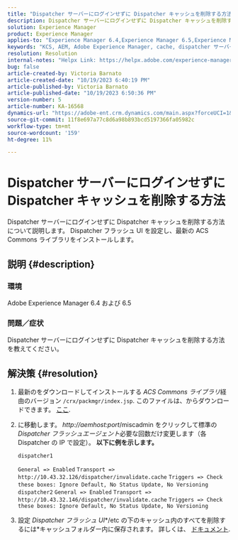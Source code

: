 ```yaml
---
title: "Dispatcher サーバーにログインせずに Dispatcher キャッシュを削除する方法"
description: Dispatcher サーバーにログインせずに Dispatcher キャッシュを削除する方法について説明します。
solution: Experience Manager
product: Experience Manager
applies-to: "Experience Manager 6.4,Experience Manager 6.5,Experience Manager"
keywords: "KCS, AEM, Adobe Experience Manager, cache, dispatcher サーバー"
resolution: Resolution
internal-notes: "Helpx Link: https://helpx.adobe.com/experience-manager/kb/How-to-delete-the-dispatcher-cache-without-logging-into-the-Dispatchers-AEM.html"
bug: false
article-created-by: Victoria Barnato
article-created-date: "10/19/2023 6:40:19 PM"
article-published-by: Victoria Barnato
article-published-date: "10/19/2023 6:50:36 PM"
version-number: 5
article-number: KA-16568
dynamics-url: "https://adobe-ent.crm.dynamics.com/main.aspx?forceUCI=1&pagetype=entityrecord&etn=knowledgearticle&id=94f206ee-ae6e-ee11-8df0-6045bd006793"
source-git-commit: 11f8e697a77c8d6a98b893bcd5197366fa05982c
workflow-type: tm+mt
source-wordcount: '159'
ht-degree: 11%

---
```


# Dispatcher サーバーにログインせずに Dispatcher キャッシュを削除する方法


Dispatcher サーバーにログインせずに Dispatcher キャッシュを削除する方法について説明します。 Dispatcher フラッシュ UI を設定し、最新の ACS Commons ライブラリをインストールします。

## 説明 {#description}


### <b>環境</b>

Adobe Experience Manager 6.4 および 6.5



### <b>問題／症状</b>

Dispatcher サーバーにログインせずに Dispatcher キャッシュを削除する方法を教えてください。


## 解決策 {#resolution}


1. 最新のをダウンロードしてインストールする *ACS Commons ライブラリ*&#x200B;経由のバージョン `/crx/packmgr/index.jsp`. このファイルは、からダウンロードできます。 [ここ](https://github.com/Adobe-Consulting-Services/acs-aem-commons/releases).
2. に移動します。 *http://aemhost:port*/miscadmin をクリックして標準の *Dispatcher フラッシュエージェント*必要な回数だけ変更します（各 Dispatcher の IP で設定）。
   <b>以下に例を示します。</b>



   ```
   dispatcher1
   ```


   `General => Enabled`
   `Transport => http://10.43.32.126/dispatcher/invalidate.cache`
   `Triggers => Check these boxes: Ignore Default, No Status Update, No Versioning`
   ` `
   `dispatcher2`
   `General => Enabled`
   `Transport => http://10.43.32.146/dispatcher/invalidate.cache`
   `Triggers => Check these boxes: Ignore Default, No Status Update, No Versioning`
3. 設定 *Dispatcher フラッシュ UI**/etc の下のキャッシュ内のすべてを削除するには*キャッシュフォルダー内に保存されます。 詳しくは、 [ドキュメント](https://adobe-consulting-services.github.io/acs-aem-commons/features/dispatcher-flush-ui/index.html).

